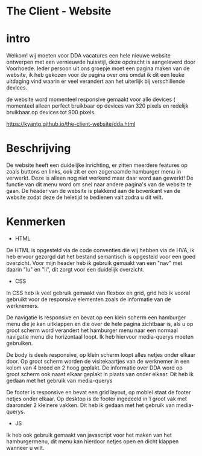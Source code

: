# The Client - Website

# intro

Welkom! wij moeten voor DDA vacatures een hele nieuwe website ontwerpen met een vernieuwde huisstijl, deze opdracht is aangeleverd door Voorhoede. Ieder persoon uit ons groepje moet een pagina maken van de website, ik heb gekozen voor de pagina over ons omdat ik dit een leuke uitdaging vind waarin er veel verandert aan het uiterlijk bij verschillende devices.

de website word momenteel responsive gemaakt voor alle devices ( momenteel alleen perfect bruikbaar op devices van 320 pixels en redelijk bruikbaar op devices tot 900 pixels.

https://kyantg.github.io/the-client-website/dda.html

# Beschrijving

De website heeft een duidelijke inrichting, er zitten meerdere features op zoals buttons en links, ook zit er een zogenaamde hamburger menu in verwerkt. Deze is alleen nog niet werkend maar daar word aan gewerkt! De functie van dit menu word om snel naar andere pagina's van de website te gaan. De header van de website is plakkend aan de bovenkant van de website zodat deze de heletijd te bedienen valt zodra u dit wilt.


# Kenmerken

* HTML

De HTML is opgesteld via de code conventies die wij hebben via de HVA, ik heb ervoor gezorgd dat het bestand semantisch is opgesteld voor een goed overzicht. Voor mijn header heb ik gebruik gemaakt van een "nav" met daarin "lu" en "li", dit zorgt voor een duidelijk overzicht. 

* CSS

In CSS heb ik veel gebruik gemaakt van flexbox en grid, grid heb ik vooral gebruikt voor de responsive elementen zoals de informatie van de werknemers. 

De navigatie is responsive en bevat op een klein scherm een hamburger menu die je kan uitklappen en die over de hele pagina zichtbaar is, als u op groot scherm word verandert het hamburger menu naar een normaal navigatie menu die horizontaal loopt. Ik heb hiervoor media-querys moeten gebruiken.

De body is deels responsive, op klein scherm loopt alles netjes onder elkaar door. Op groot scherm worden de visitekaartjes van de werknemer in een kolom van 4 breed en 2 hoog geplakt. De informatie over DDA word op groot scherm ook naast elkaar geplakt in plaats van onder elkaar. Dit heb ik gedaan met het gebruik van media-querys

De footer is responsive en bevat een grid layout, op mobiel staat de footer netjes onder elkaar. Op desktop is de footer ingedeeld in 1 groot vak met daaronder 2 kleinere vakken. Dit heb ik gedaan met het gebruik van media-querys.

* JS

Ik heb ook gebruik gemaakt van javascript voor het maken van het hamburgermenu, dit menu kan hierdoor netjes open en dicht klappen wanneer u wilt.    

